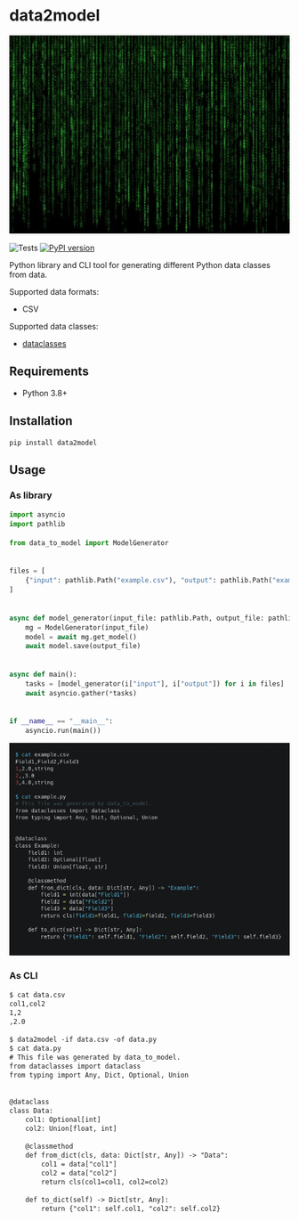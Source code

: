 # data2model

![kdpv](https://github.com/dmitriiweb/data2model/raw/main/imgs/matrix-g69866a888_640.jpg)

![Tests](https://github.com/mCodingLLC/SlapThatLikeButton-TestingStarterProject/actions/workflows/tests.yml/badge.svg)
[![PyPI version](https://badge.fury.io/py/data2model.svg)](https://badge.fury.io/py/data2model)

Python library and CLI tool for generating different Python data classes from data.

Supported data formats:
- CSV

Supported data classes:
- [dataclasses](https://docs.python.org/3.8/library/dataclasses.html)

## Requirements

- Python 3.8+

## Installation
```shell
pip install data2model
```

## Usage

### As library
```python
import asyncio
import pathlib

from data_to_model import ModelGenerator


files = [
    {"input": pathlib.Path("example.csv"), "output": pathlib.Path("example.py")},
]


async def model_generator(input_file: pathlib.Path, output_file: pathlib.Path):
    mg = ModelGenerator(input_file)
    model = await mg.get_model()
    await model.save(output_file)


async def main():
    tasks = [model_generator(i["input"], i["output"]) for i in files]
    await asyncio.gather(*tasks)


if __name__ == "__main__":
    asyncio.run(main())
```
![output](https://github.com/dmitriiweb/data2model/raw/main/imgs/carbon.png)


### As CLI
```shell
$ cat data.csv
col1,col2
1,2
,2.0

$ data2model -if data.csv -of data.py
$ cat data.py
# This file was generated by data_to_model.
from dataclasses import dataclass
from typing import Any, Dict, Optional, Union


@dataclass
class Data:
    col1: Optional[int]
    col2: Union[float, int]

    @classmethod
    def from_dict(cls, data: Dict[str, Any]) -> "Data":
        col1 = data["col1"]
        col2 = data["col2"]
        return cls(col1=col1, col2=col2)

    def to_dict(self) -> Dict[str, Any]:
        return {"col1": self.col1, "col2": self.col2}
```